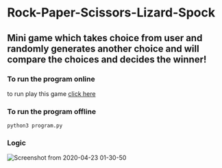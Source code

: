 # Rock-Paper-Scissors-Lizard-Spock
## Mini game which takes choice from user and randomly generates another choice and will compare the choices and decides the winner!
### To run the program online
to run play this game [click here](https://repl.it/@swaaz/Rock-paper-scissors-lizard-Spock)
### To run the program offline
```
python3 program.py
```
### Logic 
![Screenshot from 2020-04-23 01-30-50](https://user-images.githubusercontent.com/42874695/80029548-8bcc3200-8504-11ea-986a-668aa77a6d1e.png)
